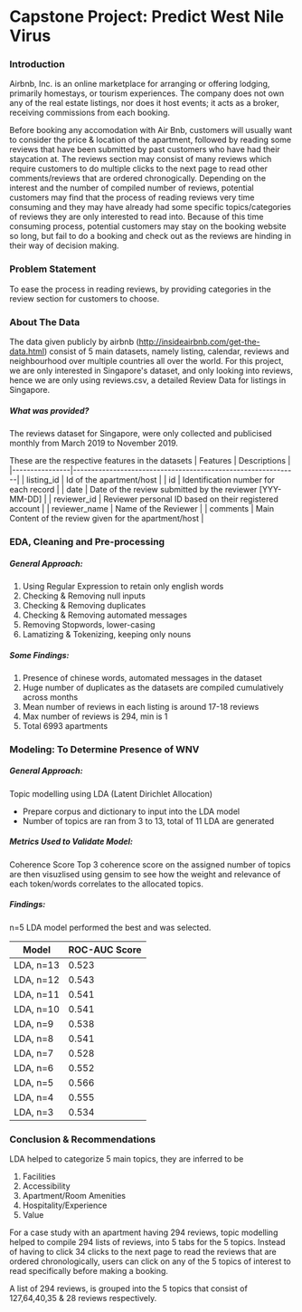 # Capstone Project: Predict West Nile Virus 

### Introduction

Airbnb, Inc. is an online marketplace for arranging or offering lodging, primarily homestays, or tourism experiences. The company does not own any of the real estate listings, nor does it host events; it acts as a broker, receiving commissions from each booking.

Before booking any accomodation with Air Bnb, customers will usually want to consider the price & location of the apartment, followed by reading some reviews that have been submitted by past customers who have had their staycation at. The reviews section may consist of many reviews which require customers to do multiple clicks to the next page to read other comments/reviews that are ordered chronogically. Depending on the interest and the number of compiled number of reviews, potential customers may find that the process of reading reviews very time consuming and they may have already had some specific topics/categories of reviews they are only interested to read into. Because of this time consuming process, potential customers may stay on the booking website so long, but fail to do a booking and check out as the reviews are hinding in their way of decision making. 

### Problem Statement 

To ease the process in reading reviews, by providing categories in the review section for customers to choose.


### About The Data

The data given publicly by airbnb (http://insideairbnb.com/get-the-data.html) consist of 5 main datasets, namely listing, calendar, reviews and neighbourhood over multiple countries all over the world. For this project, we are only interested in Singapore's dataset, and only looking into reviews, hence we are only using reviews.csv, a detailed Review Data for listings in Singapore.

##### What was provided?
The reviews dataset for Singapore, were only collected and publicised monthly from March 2019 to November 2019. 

These are the respective features in the datasets
| Features       | Descriptions                                                 |
|----------------|--------------------------------------------------------------|
| listing\_id    | Id of the apartment/host                                     |
| id             | Identification number for each record                        |
| date           | Date of the review submitted by the reviewer \[YYY\-MM\-DD\] |
| reviewer\_id   | Reviewer personal ID based on their registered account       |
| reviewer\_name | Name of the Reviewer                                         |
| comments       | Main Content of the review given for the apartment/host      |




### EDA, Cleaning and Pre-processing

##### General Approach: 

1) Using Regular Expression to retain only english words
2) Checking & Removing null inputs
3) Checking & Removing duplicates
4) Checking & Removing automated messages
5) Removing Stopwords, lower-casing
6) Lamatizing & Tokenizing, keeping only nouns 

##### Some Findings:
1) Presence of chinese words, automated messages in the dataset
2) Huge number of duplicates as the datasets are compiled cumulatively across months
3) Mean number of reviews in each listing is around 17-18 reviews
4) Max number of reviews is 294, min is 1
5) Total 6993 apartments 


### Modeling: To Determine Presence of WNV

##### General Approach: 

Topic modelling using LDA  (Latent Dirichlet Allocation)
- Prepare corpus and dictionary to input into the LDA model
- Number of topics are ran from 3 to 13, total of 11 LDA are generated 


##### Metrics Used to Validate Model:

Coherence Score
Top 3 coherence score on the assigned number of topics are then visuzlised using gensim to see how the weight and relevance of each token/words correlates to the allocated topics. 

##### Findings:

n=5 LDA model performed the best and was selected. 

| Model                    | ROC\-AUC Score |
| ------------------------ | -------------- |
| LDA, n=13                | 0\.523         |
| LDA, n=12                | 0\.543         |
| LDA, n=11                | 0\.541         |
| LDA, n=10                | 0\.541         |
| LDA, n=9                 | 0\.538         |
| LDA, n=8                 | 0\.541         |
| LDA, n=7                 | 0\.528         |
| LDA, n=6                 | 0\.552         |
| LDA, n=5                 | 0\.566         |
| LDA, n=4                 | 0\.555         |
| LDA, n=3                 | 0\.534         |


### Conclusion & Recommendations 

LDA helped to categorize 5 main topics, they are inferred to be 
1) Facilities
2) Accessibility
3) Apartment/Room Amenities
4) Hospitality/Experience
5) Value

For a case study with an apartment having 294 reviews, topic modelling helped to compile 294 lists of reviews, into 5 tabs for the 5 topics. Instead of having to click 34 clicks to the next page to read the reviews that are ordered chronologically, users can click on any of the 5 topics of interest to read specifically before making a booking. 

A list of 294 reviews, is grouped into the 5 topics that consist of 127,64,40,35 & 28 reviews respectively.  


   
